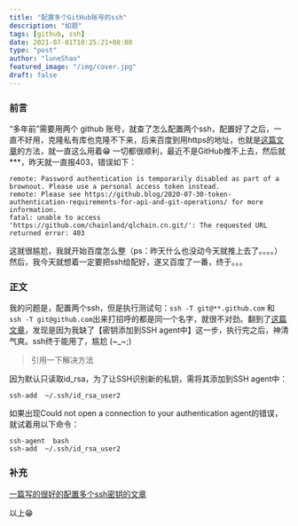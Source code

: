 ```yaml
---
title: "配置多个GitHub账号的ssh"
description: "如题"
tags: [github, ssh]
date: 2021-07-01T10:25:21+08:00
type: "post"
author: "luneShao"
featured_image: "/img/cover.jpg"
draft: false
---
```


### 前言
“多年前”需要用两个 github 账号，就查了怎么配置两个ssh，配置好了之后，一直不好用，克隆私有库也克隆不下来，后来百度到用https的地址，也就是[这篇文章](https://luneshao.github.io/2020/2020-11-04-how-push-to-github-private-rep/)的方法，就一直这么用着😁
一切都很顺利，最近不是GitHub推不上去，然后就***，昨天就一直报403，错误如下：
```
remote: Password authentication is temporarily disabled as part of a brownout. Please use a personal access token instead.
remote: Please see https://github.blog/2020-07-30-token-authentication-requirements-for-api-and-git-operations/ for more information.
fatal: unable to access 'https://github.com/chainland/qlchain.cn.git/': The requested URL returned error: 403
```
这就很尴尬，我就开始百度怎么整（ps：昨天什么也没动今天就推上去了。。。。）然后，我今天就想着一定要把ssh给配好，遂又百度了一番，终于。。。

### 正文
我的问题是，配置两个ssh，但是执行测试句：`ssh -T git@**.github.com` 和 `ssh -T git@github.com`出来打招呼的都是同一个名字，就很不对劲。翻到了[这篇文章](https://www.huaweicloud.com/articles/5e1b8d3cb0b673fae499eaa34a94205c.html)，发现是因为我缺了【密钥添加到SSH agent中】这一步，执行完之后，神清气爽。ssh终于能用了，尴尬 (~_~;)

> 引用一下解决方法

  因为默认只读取id_rsa，为了让SSH识别新的私钥，需将其添加到SSH agent中：

  ```
  ssh-add  ~/.ssh/id_rsa_user2
  ```

  如果出现Could not open a connection to your authentication agent的错误，就试着用以下命令：

  ```
  ssh-agent  bash
  ssh-add  ~/.ssh/id_rsa_user2
  ```

### 补充
[一篇写的很好的配置多个ssh密钥的文章](https://kangzhiheng.top/post/11-more-ssh-in-one-laptop/)

以上😁

